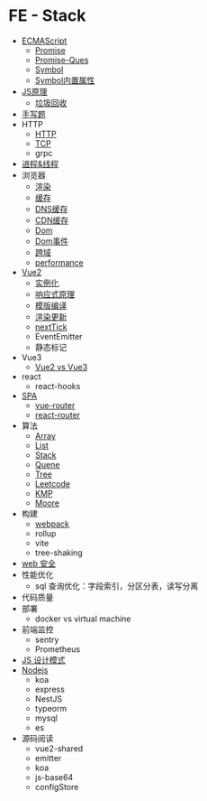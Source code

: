 # FE - Stack
* [ECMAScript](./ECMAScript/index.md)
  * [Promise](./ECMAScript/Promise/index.md)
  * [Promise-Ques](./ECMAScript/Promise/promise-ques.md)
  * [Symbol](./ECMAScript/Symbol/Symbol.md)
  * [Symbol内置属性](./ECMAScript/Symbol/内置Symbol属性.md)
* [JS原理](./JS原理/index.md)
  * [垃圾回收](./JS原理/垃圾回收.md)
* [手写题](./coding.md)
* HTTP
  * [HTTP](./HTTP/HTTP.md)
  * [TCP](./HTTP/TCP.md)
  * grpc
* [进程&线程](./进程&线程/index.md)
* 浏览器
  * [渲染](./浏览器/渲染/index.md)
  * [缓存](./浏览器/缓存/浏览器缓存.md)
  * [DNS缓存](./浏览器/缓存/DNS缓存.md)
  * [CDN缓存](./浏览器/缓存/CDN缓存.md)
  * [Dom](./浏览器/Dom/index.md)
  * [Dom事件](./浏览器/Dom/事件.md)
  * [跨域](./浏览器/跨域/index.md)
  * [performance](./浏览器/performance/index.md)
* [Vue2](./Vue2/index.md)
  * [实例化](./Vue2/实例化.md)
  * [响应式原理](./Vue2/响应式原理.md)
  * [模版编译](./Vue2/模版编译.md)
  * [渲染更新](./Vue2/渲染更新.md)
  * [nextTick](./Vue2/nextTick.md)
  * EventEmitter
  * 静态标记
* Vue3
  * [Vue2 vs Vue3](./Vue3/Vue3%20vs%20Vue2.md)
* react
  * react-hooks
* [SPA](./SPA/index.md)
  * [vue-router](./SPA/vue-router.md)
  * [react-router](./SPA/react-router.md)
* 算法
  * [Array](./算法/Array/index.md)
  * [List](./算法/List/index.md)
  * [Stack](./算法/Stack/index.md)
  * [Quene](./算法/Quene/index.md)
  * [Tree](./算法/Tree/index.md)
  * [Leetcode](./算法/Leetcode/index.md)
  * [KMP](./算法/KMP/index.md)
  * [Moore](./算法/Moore/index.md)
* 构建
  * [webpack](./构建/webpack.md)
  * rollup
  * vite
  * tree-shaking
* [web 安全](./Web安全/index.md)
* 性能优化
  * sql 查询优化：字段索引，分区分表，读写分离
* 代码质量
* 部署
  * docker vs virtual machine
* 前端监控
  * sentry
  * Prometheus
* [JS 设计模式](./JS-patterns/设计模式.md)
* [Nodejs](./NodeJs/index.md)
  * koa
  * express
  * NestJS
  * typeorm
  * mysql
  * es
* 源码阅读
  * vue2-shared
  * emitter
  * koa
  * js-base64
  * configStore